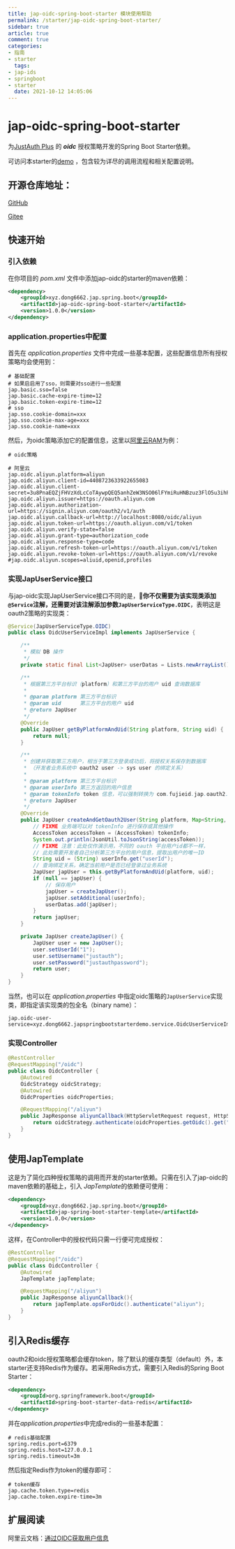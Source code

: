 ```yaml
---
title: jap-oidc-spring-boot-starter 模块使用帮助
permalink: /starter/jap-oidc-spring-boot-starter/
sidebar: true
article: true
comment: true
categories:
- 指南
- starter
  tags:
- jap-ids
- springboot
- starter
  date: 2021-10-12 14:05:06
---
```


# jap-oidc-spring-boot-starter

为[JustAuth Plus](https://justauth.plus/) 的 ***oidc*** 授权策略开发的Spring Boot Starter依赖。

可访问本starter的[demo](https://github.com/Vector6662/jap-spring-boot-starter-demo) ，包含较为详尽的调用流程和相关配置说明。

## 开源仓库地址：

[GitHub](https://github.com/fujieid/jap-spring-boot-starter)

[Gitee](https://gitee.com/fujieid/jap-spring-boot-starter-demo)

## 快速开始

### 引入依赖

在你项目的 *pom.xml* 文件中添加jap-oidc的starter的maven依赖：

```xml
<dependency>
    <groupId>xyz.dong6662.jap.spring.boot</groupId>
    <artifactId>jap-oidc-spring-boot-starter</artifactId>
    <version>1.0.0</version>
</dependency>
```

### application.properties中配置

首先在 *application.properties* 文件中完成一些基本配置，这些配置信息所有授权策略均会使用到：

```properties
# 基础配置
# 如果启启用了sso，则需要对sso进行一些配置
jap.basic.sso=false
jap.basic.cache-expire-time=12
jap.basic.token-expire-time=12
# sso
jap.sso.cookie-domain=xxx
jap.sso.cookie-max-age=xxx
jap.sso.cookie-name=xxx
```

然后，为oidc策略添加它的配置信息，这里以[阿里云RAM](https://ram.console.aliyun.com/overview)为例：

```properties
# oidc策略

# 阿里云
jap.oidc.aliyun.platform=aliyun
jap.oidc.aliyun.client-id=4408723633922655083
jap.oidc.aliyun.client-secret=3u8PnaEQZjFHVzXdLcCoTAywpQEQ5anhZeW3NSO06lFYmiRuHNBzuz3FlO5u3ihP
jap.oidc.aliyun.issuer=https://oauth.aliyun.com
jap.oidc.aliyun.authorization-url=https://signin.aliyun.com/oauth2/v1/auth
jap.oidc.aliyun.callback-url=http://localhost:8080/oidc/aliyun
jap.oidc.aliyun.token-url=https://oauth.aliyun.com/v1/token
jap.oidc.aliyun.verify-state=false
jap.oidc.aliyun.grant-type=authorization_code
jap.oidc.aliyun.response-type=code
jap.oidc.aliyun.refresh-token-url=https://oauth.aliyun.com/v1/token
jap.oidc.aliyun.revoke-token-url=https://oauth.aliyun.com/v1/revoke
#jap.oidc.aliyun.scopes=aliuid,openid,profiles
```

### 实现JapUserService接口

与jap-oidc实现JapUserService接口不同的是，🎈**你不仅需要为该实现类添加`@Service`注解，还需要对该注解添加参数`JapUserServiceType.OIDC`**，表明这是oauth2策略的实现类：

```java
@Service(JapUserServiceType.OIDC)
public class OidcUserServiceImpl implements JapUserService {

    /**
     * 模拟 DB 操作
     */
    private static final List<JapUser> userDatas = Lists.newArrayList();

    /**
     * 根据第三方平台标识（platform）和第三方平台的用户 uid 查询数据库
     *
     * @param platform 第三方平台标识
     * @param uid      第三方平台的用户 uid
     * @return JapUser
     */
    @Override
    public JapUser getByPlatformAndUid(String platform, String uid) {
        return null;
    }

    /**
     * 创建并获取第三方用户，相当于第三方登录成功后，将授权关系保存到数据库
     * （开发者业务系统中 oauth2 user -> sys user 的绑定关系）
     *
     * @param platform 第三方平台标识
     * @param userInfo 第三方返回的用户信息
     * @param tokenInfo token 信息，可以强制转换为 com.fujieid.jap.oauth2.token.AccessToken
     * @return JapUser
     */
    @Override
    public JapUser createAndGetOauth2User(String platform, Map<String, Object> userInfo, Object tokenInfo) {
        // FIXME 业务端可以对 tokenInfo 进行保存或其他操作
        AccessToken accessToken = (AccessToken) tokenInfo;
        System.out.println(JsonUtil.toJsonString(accessToken));
        // FIXME 注意：此处仅作演示用，不同的 oauth 平台用户id都不一样，
        // 此处需要开发者自己分析第三方平台的用户信息，提取出用户的唯一ID
        String uid = (String) userInfo.get("userId");
        // 查询绑定关系，确定当前用户是否已经登录过业务系统
        JapUser japUser = this.getByPlatformAndUid(platform, uid);
        if (null == japUser) {
            // 保存用户
            japUser = createJapUser();
            japUser.setAdditional(userInfo);
            userDatas.add(japUser);
        }
        return japUser;
    }

    private JapUser createJapUser() {
        JapUser user = new JapUser();
        user.setUserId("1");
        user.setUsername("justauth");
        user.setPassword("justauthpassword");
        return user;
    }
}
```

当然，也可以在 *application.properties* 中指定oidc策略的`JapUserService`实现类，即指定该实现类的包全名（binary name）：

```properties
jap.oidc-user-service=xyz.dong6662.japspringbootstarterdemo.service.OidcUserServiceImpl
```

### 实现Controller

```java
@RestController
@RequestMapping("/oidc")
public class OidcController {
    @Autowired
    OidcStrategy oidcStrategy;
    @Autowired
    OidcProperties oidcProperties;

    @RequestMapping("/aliyun")
    public JapResponse aliyunCallback(HttpServletRequest request, HttpServletResponse response){
        return oidcStrategy.authenticate(oidcProperties.getOidc().get("aliyun"),request,response);
    }
}
```

## 使用JapTemplate

这是为了简化四种授权策略的调用而开发的starter依赖。只需在引入了jap-oidc的maven依赖的基础上，引入 *JapTemplate*的依赖便可使用：

```xml
<dependency>
    <groupId>xyz.dong6662.jap.spring.boot</groupId>
    <artifactId>jap-spring-boot-starter-template</artifactId>
    <version>1.0.0</version>
</dependency>
```

这样，在Controller中的授权代码只需一行便可完成授权：

```java
@RestController
@RequestMapping("/oidc")
public class OidcController {
    @Autowired
    JapTemplate japTemplate;

    @RequestMapping("/aliyun")
    public JapResponse aliyunCallback(){
        return japTemplate.opsForOidc().authenticate("aliyun");
    }
}
```

## 引入Redis缓存

oauth2和oidc授权策略都会缓存token，除了默认的缓存类型（default）外，本starter还支持Redis作为缓存。若采用Redis方式，需要引入Redis的Spring Boot Starter：

```xml
<dependency>
    <groupId>org.springframework.boot</groupId>
    <artifactId>spring-boot-starter-data-redis</artifactId>
</dependency>
```

并在*application.properties*中完成redis的一些基本配置：

```properties
# redis基础配置
spring.redis.port=6379
spring.redis.host=127.0.0.1
spring.redis.timeout=3m
```

然后指定Redis作为token的缓存即可：

```properties
# token缓存
jap.cache.token.type=redis
jap.cache.token.expire-time=3m
```

## 扩展阅读

阿里云文档：[通过OIDC获取用户信息](https://help.aliyun.com/document_detail/93698.html)